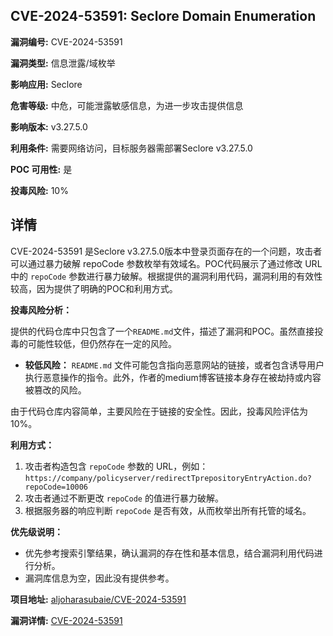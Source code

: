 ## CVE-2024-53591: Seclore Domain Enumeration

**漏洞编号:** CVE-2024-53591

**漏洞类型:** 信息泄露/域枚举

**影响应用:** Seclore

**危害等级:** 中危，可能泄露敏感信息，为进一步攻击提供信息

**影响版本:** v3.27.5.0

**利用条件:** 需要网络访问，目标服务器需部署Seclore v3.27.5.0

**POC 可用性:** 是

**投毒风险:** 10%

## 详情

CVE-2024-53591 是Seclore v3.27.5.0版本中登录页面存在的一个问题，攻击者可以通过暴力破解 repoCode 参数枚举有效域名。POC代码展示了通过修改 URL 中的 `repoCode` 参数进行暴力破解。根据提供的漏洞利用代码，漏洞利用的有效性较高，因为提供了明确的POC和利用方式。 

**投毒风险分析：**

提供的代码仓库中只包含了一个`README.md`文件，描述了漏洞和POC。虽然直接投毒的可能性较低，但仍然存在一定的风险。

*   **较低风险：**  `README.md` 文件可能包含指向恶意网站的链接，或者包含诱导用户执行恶意操作的指令。此外，作者的medium博客链接本身存在被劫持或内容被篡改的风险。

由于代码仓库内容简单，主要风险在于链接的安全性。因此，投毒风险评估为10%。

**利用方式：**

1.  攻击者构造包含 `repoCode` 参数的 URL，例如：`https://company/policyserver/redirectTprepositoryEntryAction.do?repoCode=10006`
2.  攻击者通过不断更改 `repoCode` 的值进行暴力破解。
3.  根据服务器的响应判断 `repoCode` 是否有效，从而枚举出所有托管的域名。

**优先级说明：**

*   优先参考搜索引擎结果，确认漏洞的存在性和基本信息，结合漏洞利用代码进行分析。
*   漏洞库信息为空，因此没有提供参考。

**项目地址:** [aljoharasubaie/CVE-2024-53591](https://github.com/aljoharasubaie/CVE-2024-53591)

**漏洞详情:** [CVE-2024-53591](https://nvd.nist.gov/vuln/detail/CVE-2024-53591)